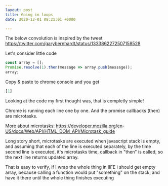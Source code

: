 ```yaml
---
layout: post
title: Going in loops
date: 2020-12-01 08:21:01 +0000

---
```

The below convolution is inspired by the tweet https://twitter.com/garybernhardt/status/1333862272507158528

Let's consider little code

```javascript 
const array = [];
Promise.resolve(1).then(message => array.push(message));
array;
```
Copy & paste to chrome console and you get

```javascript
[1]
```

Looking at the code my first thought was, that is completly simple! 

Chrome is running each line one by one. And the promise callbacks (then) are microtasks. 

More about microtasks: https://developer.mozilla.org/en-US/docs/Web/API/HTML_DOM_API/Microtask_guide

Long story short, microtasks are executed when javascript stack is empty, and assuming that each of the line is executed separately, by the time second line is executed, it's microtasks time, callback in "then" is called, so the next line returns updated array. 

That is easy to verify, if I wrap the whole thing in IIFE i should get empty array, because calling a function would put "something" on the stack, and have it there until the whole thing finishes executing

